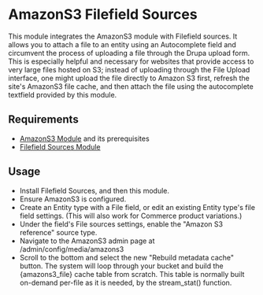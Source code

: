 # AmazonS3 Filefield Sources

This module integrates the AmazonS3 module with Filefield sources. It allows you to attach a file to
an entity using an Autocomplete field and circumvent the process of uploading a file through the Drupa
upload form. This is especially helpful and necessary for websites that provide access to very large
files hosted on S3; instead of uploading through the File Upload interface, one might upload the file
directly to Amazon S3 first, refresh the site's AmazonS3 file cache, and then attach the file using the
autocomplete textfield provided by this module.


## Requirements
- [AmazonS3 Module](http://drupal.org/project/amazons3) and its prerequisites
- [Filefield Sources Module](http://drupal.org/project/filefield_sources)


## Usage
- Install Filefield Sources, and then this module.
- Ensure AmazonS3 is configured.
- Create an Entity type with a File field, or edit an existing Entity type's file field settings. (This will also work for Commerce product variations.)
- Under the field's File sources settings, enable the "Amazon S3 reference" source type.
- Navigate to the AmazonS3 admin page at /admin/config/media/amazons3
- Scroll to the bottom and select the new "Rebuild metadata cache" button. The system will loop through your
  bucket and build the {amazons3_file} cache table from scratch. This table is normally built on-demand per-file as it
  is needed, by the stream_stat() function.
